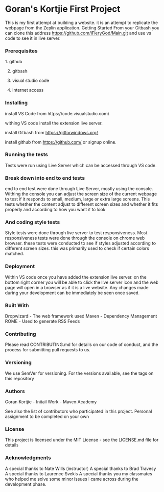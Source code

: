 # Goran's Kortjie First Project
This is my first attempt at building a website. it is an attempt to replicate the webpage from the Zeplin application.
Getting Started
From your Gitbash you can clone this address https://github.com/iFieryGod/Main.git
and use vs code to see it in live server.

<h3>Prerequisites</h3>
1. github

2. gitbash

3. visual studio code

4. internet access

<h3>Installing</h3>
install VS Code from https://code.visualstudio.com/

withing VS code install the extension live server.

install Gitbash from https://gitforwindows.org/

install github from https://github.com/ or signup online.

<h3>Running the tests</h3>
Tests were run using Live Server which can be accessed through VS code.

<h3>Break down into end to end tests</h3>
end to end test were done through Live Server, mostly using the console. Withing the console you can adjust the screen size of the current webpage to test if it responds to small, medium, large or extra large screens. This tests whether the content adjust to different screen sizes and whether it fits properly and according to how you want it to look

<h3>And coding style tests</h3>
Style tests were done through live server to test responsiveness. Most responsiveness tests were done through the console on chrome web browser. these tests were conducted to see if styles adjusted according to different screen sizes. this was primarily used to check if certain colors matched.

<h3>Deployment</h3>
Within VS code once you have added the extension live server. on the bottom right corner you will be able to click the live server icon and the web page will open in a browser as if it is a live website. Any changes made during your development can be immediately be seen once saved.

<h3>Built With</h3>
Dropwizard - The web framework used
Maven - Dependency Management
ROME - Used to generate RSS Feeds

<h3>Contributing</h3>
Please read CONTRIBUTING.md for details on our code of conduct, and the process for submitting pull requests to us.

<h3>Versioning</h3>
We use SemVer for versioning. For the versions available, see the tags on this repository

<h3>Authors</h3>
Goran Kortjie - Initail Work - Maven Academy

See also the list of contributors who participated in this project.
Personal assignment to be completed on your own

<h3>License</h3>
This project is licensed under the MIT License - see the LICENSE.md file for details

<h3>Acknowledgments</h3>
A special thanks to Nate Wills (instructor)
A special thanks to Brad Travesy
A special thanks to Laurence Svekis
A special thanks you my classmates who helped me solve some minor issues i came across during the development phase.
